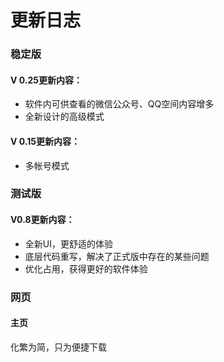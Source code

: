 ﻿# 更新日志

### 稳定版


#### V 0.25更新内容：

- 软件内可供查看的微信公众号、QQ空间内容增多
- 全新设计的高级模式

#### V 0.15更新内容：

- 多帐号模式


### 测试版


#### V0.8更新内容：

- 全新UI，更舒适的体验
- 底层代码重写，解决了正式版中存在的某些问题
- 优化占用，获得更好的软件体验


### 网页

#### 主页

化繁为简，只为便捷下载